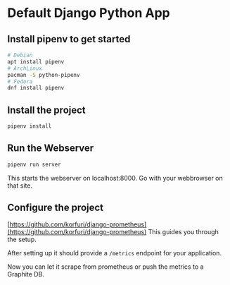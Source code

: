 # Default Django Python App

## Install pipenv to get started

```bash
# Debian
apt install pipenv
# ArchLinux
pacman -S python-pipenv
# Fedora
dnf install pipenv
```

## Install the project

```bash
pipenv install
```

## Run the Webserver

```bash
pipenv run server
```

This starts the webserver on localhost:8000. Go with your webbrowser on that site.

## Configure the project

[https://github.com/korfuri/django-prometheus](https://github.com/korfuri/django-prometheus) This guides you through the setup.

After setting up it should provide a `/metrics` endpoint for your application.

Now you can let it scrape from prometheus or push the metrics to a Graphite DB.
